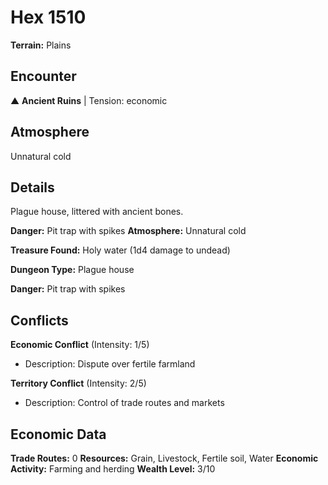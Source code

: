 # Hex 1510

**Terrain:** Plains

## Encounter
▲ **Ancient Ruins** | Tension: economic

## Atmosphere
Unnatural cold

## Details
Plague house, littered with ancient bones.

**Danger:** Pit trap with spikes
**Atmosphere:** Unnatural cold

**Treasure Found:** Holy water (1d4 damage to undead)


**Dungeon Type:** Plague house

**Danger:** Pit trap with spikes

## Conflicts
**Economic Conflict** (Intensity: 1/5)
- Description: Dispute over fertile farmland

**Territory Conflict** (Intensity: 2/5)
- Description: Control of trade routes and markets

## Economic Data
**Trade Routes:** 0
**Resources:** Grain, Livestock, Fertile soil, Water
**Economic Activity:** Farming and herding
**Wealth Level:** 3/10
